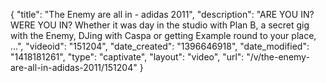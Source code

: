 {
    "title": "The Enemy are all in - adidas 2011",
    "description": "ARE YOU IN? WERE YOU IN? Whether it was day in the studio with Plan B, a secret gig with the Enemy, DJing with Caspa or getting Example round to your place, ...",
    "videoid": "151204",
    "date_created": "1396646918",
    "date_modified": "1418181261",
    "type": "captivate",
    "layout": "video",
    "url": "\/v\/the-enemy-are-all-in-adidas-2011\/151204"
}